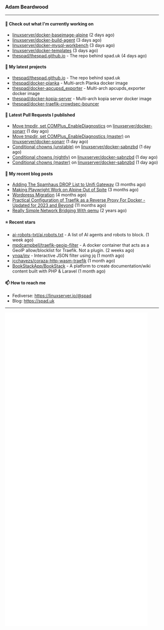 ### Adam Beardwood
---
#### 👷 Check out what I'm currently working on

- [linuxserver/docker-baseimage-alpine](https://github.com/linuxserver/docker-baseimage-alpine) (2 days ago)
- [linuxserver/docker-build-agent](https://github.com/linuxserver/docker-build-agent) (3 days ago)
- [linuxserver/docker-mysql-workbench](https://github.com/linuxserver/docker-mysql-workbench) (3 days ago)
- [linuxserver/docker-templates](https://github.com/linuxserver/docker-templates) (3 days ago)
- [thespad/thespad.github.io](https://github.com/thespad/thespad.github.io) - The repo behind spad.uk (4 days ago)

#### 🌱 My latest projects

- [thespad/thespad.github.io](https://github.com/thespad/thespad.github.io) - The repo behind spad.uk
- [thespad/docker-planka](https://github.com/thespad/docker-planka) - Multi-arch Planka docker image
- [thespad/docker-apcupsd_exporter](https://github.com/thespad/docker-apcupsd_exporter) - Multi-arch apcupds_exporter docker image
- [thespad/docker-kopia-server](https://github.com/thespad/docker-kopia-server) - Multi-arch kopia server docker image 
- [thespad/docker-traefik-crowdsec-bouncer](https://github.com/thespad/docker-traefik-crowdsec-bouncer)

#### 🔨 Latest Pull Requests I published

- [Move tmpdir, set COMPlus_EnableDiagnostics](https://github.com/linuxserver/docker-sonarr/pull/296) on [linuxserver/docker-sonarr](https://github.com/linuxserver/docker-sonarr) (1 day ago)
- [Move tmpdir, set COMPlus_EnableDiagnostics (master)](https://github.com/linuxserver/docker-sonarr/pull/295) on [linuxserver/docker-sonarr](https://github.com/linuxserver/docker-sonarr) (1 day ago)
- [Conditional chowns (unstable)](https://github.com/linuxserver/docker-sabnzbd/pull/232) on [linuxserver/docker-sabnzbd](https://github.com/linuxserver/docker-sabnzbd) (1 day ago)
- [Conditional chowns (nightly)](https://github.com/linuxserver/docker-sabnzbd/pull/231) on [linuxserver/docker-sabnzbd](https://github.com/linuxserver/docker-sabnzbd) (1 day ago)
- [Conditional chowns (master)](https://github.com/linuxserver/docker-sabnzbd/pull/230) on [linuxserver/docker-sabnzbd](https://github.com/linuxserver/docker-sabnzbd) (1 day ago)

#### 📜 My recent blog posts

- [Adding The Spamhaus DROP List to Unifi Gateway](https://www.spad.uk/posts/adding-spamhaus-drop-list-to-unifi-gateway/) (3 months ago)
- [Making Playwright Work on Alpine Out of Spite](https://www.spad.uk/posts/making-playwright-work-on-alpine-out-of-spite/) (3 months ago)
- [Wordpress Migration](https://www.spad.uk/posts/wordpress-migration/) (4 months ago)
- [Practical Configuration of Traefik as a Reverse Proxy For Docker - Updated for 2023 and Beyond](https://www.spad.uk/posts/practical-configuration-of-traefik-as-a-reverse-proxy-for-docker-updated-for-2023/) (11 months ago)
- [Really Simple Network Bridging With qemu](https://www.spad.uk/posts/really-simple-network-bridging-with-qemu/) (2 years ago)

#### ⭐ Recent stars

- [ai-robots-txt/ai.robots.txt](https://github.com/ai-robots-txt/ai.robots.txt) - A list of AI agents and robots to block. (1 week ago)
- [mpdcampbell/traefik-geoip-filter](https://github.com/mpdcampbell/traefik-geoip-filter) - A docker container that acts as a GeoIP allow/blocklist for Traefik. Not a plugin. (2 weeks ago)
- [ynqa/jnv](https://github.com/ynqa/jnv) - Interactive JSON filter using jq (1 month ago)
- [jcchavezs/coraza-http-wasm-traefik](https://github.com/jcchavezs/coraza-http-wasm-traefik) (1 month ago)
- [BookStackApp/BookStack](https://github.com/BookStackApp/BookStack) - A platform to create documentation/wiki content built with PHP &amp; Laravel (1 month ago)

#### 📫 How to reach me
- Fediverse: https://linuxserver.io/@spad
- Blog: https://spad.uk
---
<img src="https://raw.githubusercontent.com/thespad/thespad/main/github-metrics.svg">

